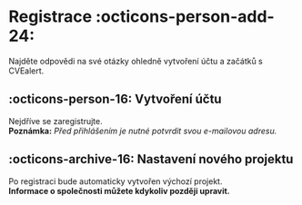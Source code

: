 # Registrace :octicons-person-add-24:

Najděte odpovědi na své otázky ohledně vytvoření účtu a začátků s CVEalert.

## :octicons-person-16: Vytvoření účtu

Nejdříve se zaregistrujte.  
**Poznámka:** *Před přihlášením je nutné potvrdit svou e-mailovou adresu.*

## :octicons-archive-16: Nastavení nového projektu

Po registraci bude automaticky vytvořen výchozí projekt.  
**Informace o společnosti můžete kdykoliv později upravit.**
